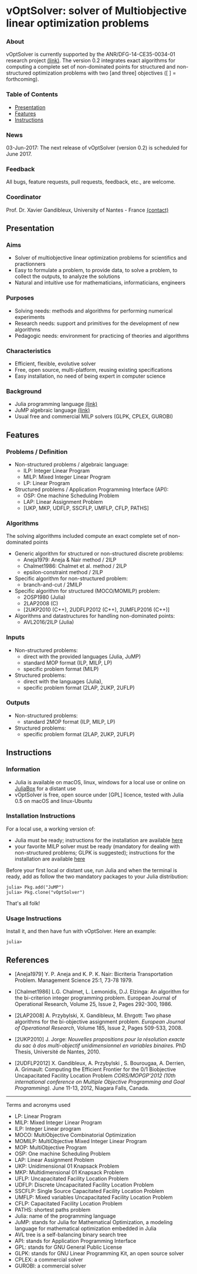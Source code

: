 # **vOptSolver**: solver of Multiobjective linear optimization problems

### About
vOptSolver is currently supported by the ANR/DFG-14-CE35-0034-01 research project [(link)](https://voptproject.wordpress.com/). 
The version 0.2 integrates exact algorithms for computing a complete set of non-dominated points for structured and non-structured optimization problems with two [and three] objectives ([ ] = forthcoming).

### Table of Contents

- [Presentation](./README.md#presentation)
- [Features](./README.md#features)
- [Instructions](./README.md#instructions)


### News
03-Jun-2017: The next release of vOptSolver (version 0.2) is scheduled for June 2017.

### Feedback
All bugs, feature requests, pull requests, feedback, etc., are welcome. 

### Coordinator
Prof. Dr. Xavier Gandibleux, University of Nantes - France [(contact)](http://www.univ-nantes.fr/gandibleux-x)

## Presentation

### Aims
- Solver of multiobjective linear optimization problems for scientifics and practionners
- Easy to formulate a problem, to provide data, to solve a problem, to collect the outputs, to analyze the solutions
- Natural and intuitive use for mathematicians, informaticians, engineers

### Purposes
- Solving needs: methods and algorithms for performing numerical experiments
- Research needs: support and primitives for the development of new algorithms
- Pedagogic needs: environment for practicing of theories and algorithms

### Characteristics
- Efficient, flexible, evolutive solver
- Free, open source, multi-platform, reusing existing specifications
- Easy installation, no need of being expert in computer science

### Background
- Julia programming language [(link)](http://julialang.org/)
- JuMP algebraic language [(link)](https://jump.readthedocs.io/en/latest/)
- Usual free and commercial MILP solvers (GLPK, CPLEX, GUROBI)

## Features

### Problems / Definition
- Non-structured problems / algebraic language: 
    -  ILP: Integer Linear Program
    -  MILP: Mixed Integer Linear Program
    -  LP: Linear Program
- Structured problems / Application Programming Interface (API): 
    -  OSP: One machine Scheduling Problem
    -  LAP: Linear Assignment Problem 
    -  [UKP, MKP, UDFLP, SSCFLP, UMFLP, CFLP, PATHS]

### Algorithms
The solving algorithms included compute an exact complete set of non-dominated points
- Generic algorithm for structured or non-structured discrete problems: 
    - Aneja1979: Aneja & Nair method / 2ILP
    - Chalmet1986: Chalmet et al. method / 2ILP
    - epsilon-constraint method / 2ILP 
- Specific algorithm for non-structured problem: 
    - branch-and-cut / 2MILP
- Specific algorithm for structured (MOCO/MOMILP) problem: 
    - 2OSP1980 (Julia)
    - 2LAP2008 (C)
    - [2UKP2010 (C++), 2UDFLP2012 (C++), 2UMFLP2016 (C++)]
- Algorithms and datastructures for handling non-dominated points: 
    - AVL2016/2ILP (Julia)

### Inputs
- Non-structured problems: 
    - direct with the provided languages (Julia, JuMP)
    - standard MOP format (ILP, MILP, LP)
    - specific problem format (MILP)
- Structured problems: 
    -  direct with the languages (Julia), 
    -  specific problem format (2LAP, 2UKP, 2UFLP)

### Outputs
- Non-structured problems: 
    - standard 2MOP format (ILP, MILP, LP)
- Structured problems: 
    - specific problem format (2LAP, 2UKP, 2UFLP)

## Instructions 

### Information
- Julia is available on macOS, linux, windows for a local use or online on [JuliaBox](https://juliabox.com/) for a distant use
- vOptSolver is free, open source under [GPL] licence, tested with Julia 0.5 on macOS and linux-Ubuntu

### Installation Instructions
For a local use, a working version of:
- Julia must be ready; instructions for the installation are available [here](https://julialang.org/downloads/)
- your favorite MILP solver must be ready (mandatory for dealing with non-structured problems; GLPK is suggested); 
  instructions for the installation are available [here](http://jump.readthedocs.io/en/latest/installation.html)

Before your first local or distant use, run Julia and when the terminal is ready, add as follow the two mandatory packages to your Julia distribution: 


```
julia> Pkg.add("JuMP")
julia> Pkg.clone("vOptSolver")
```

That's all folk! 

### Usage Instructions

Install it, and then have fun with vOptSolver. Here an example:

```
julia>  
```
## References

-   [Aneja1979] Y. P. Aneja and K. P. K. Nair: 
    Bicriteria Transportation Problem.
    Management Science 25:1, 73-78 1979. 

-   [Chalmet1986] L.G. Chalmet, L. Lemonidis, D.J. Elzinga: 
    An algorithm for the bi-criterion integer programming problem.
    European Journal of Operational Research, Volume 25, Issue 2, Pages 292-300, 1986.

-   [2LAP2008] A. Przybylski, X. Gandibleux, M. Ehrgott: 
    Two phase algorithms for the bi-objective assignment problem.
    *European Journal of Operational Research*, Volume 185, Issue 2, Pages 509-533, 2008.

-   [2UKP2010] J. Jorge: 
    *Nouvelles propositions pour la résolution exacte du sac à dos multi-objectif unidimensionnel en variables binaires.* 
    PhD Thesis, Université de Nantes, 2010.

-   [2UDFLP2012] X. Gandibleux, A. Przybylski , S. Bourougaa, A. Derrien, A. Grimault: 
    Computing the Efficient Frontier for the 0/1 Biobjective Uncapacitated Facility Location Problem 
    *CORS/MOPGP’2012 (10th international conference on Multiple Objective Programming and Goal Programming).* June 11-13, 2012, Niagara Falls, Canada.

---

Terms and acronyms used
- LP: Linear Program
- MILP: Mixed Integer Linear Program
- ILP: Integer Linear program
- MOCO: MultiObjective Combinatorial Optimization
- MOMILP: MultiObjective Mixed Integer Linear Program
- MOP: MultiObjective Program
- OSP: One machine Scheduling Problem
- LAP: Linear Assignment Problem
- UKP: Unidimensional 01 Knapsack Problem
- MKP: Multidimensional 01 Knapsack Problem
- UFLP: Uncapacitated Facility Location Problem
- UDFLP: Discrete Uncapacitated  Facility Location Problem
- SSCFLP: Single Source Capacitated Facility Location Problem
- UMFLP:  Mixed variables Uncapacitated Facility Location Problem
- CFLP: Capacitated Facility Location Problem
- PATHS: shortest paths problem
- Julia: name of the programming language
- JuMP: stands for Julia for Mathematical Optimization, a modeling language for mathematical optimization embedded in Julia
- AVL tree is a self-balancing binary search tree
- API: stands for Application Programming Interface
- GPL: stands for GNU General Public License
- GLPK: stands for GNU Linear Programming Kit, an open source solver
- CPLEX: a commercial solver
- GUROBI: a commercial solver


